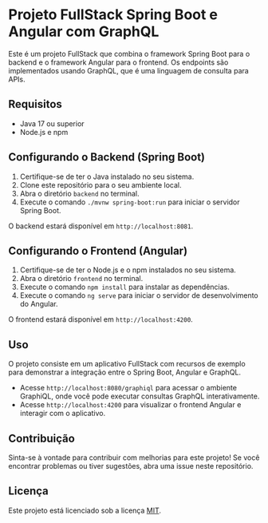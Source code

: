# Projeto FullStack Spring Boot e Angular com GraphQL

Este é um projeto FullStack que combina o framework Spring Boot para o backend e o framework Angular para o frontend. Os endpoints são implementados usando GraphQL, que é uma linguagem de consulta para APIs.

## Requisitos

- Java 17 ou superior
- Node.js e npm

## Configurando o Backend (Spring Boot)

1. Certifique-se de ter o Java instalado no seu sistema.
2. Clone este repositório para o seu ambiente local.
3. Abra o diretório `backend` no terminal.
4. Execute o comando `./mvnw spring-boot:run` para iniciar o servidor Spring Boot.

O backend estará disponível em `http://localhost:8081`.

## Configurando o Frontend (Angular)

1. Certifique-se de ter o Node.js e o npm instalados no seu sistema.
2. Abra o diretório `frontend` no terminal.
3. Execute o comando `npm install` para instalar as dependências.
4. Execute o comando `ng serve` para iniciar o servidor de desenvolvimento do Angular.

O frontend estará disponível em `http://localhost:4200`.

## Uso

O projeto consiste em um aplicativo FullStack com recursos de exemplo para demonstrar a integração entre o Spring Boot, Angular e GraphQL.

- Acesse `http://localhost:8080/graphiql` para acessar o ambiente GraphiQL, onde você pode executar consultas GraphQL interativamente.
- Acesse `http://localhost:4200` para visualizar o frontend Angular e interagir com o aplicativo.

## Contribuição

Sinta-se à vontade para contribuir com melhorias para este projeto! Se você encontrar problemas ou tiver sugestões, abra uma issue neste repositório.

## Licença

Este projeto está licenciado sob a licença [MIT](LICENSE).

